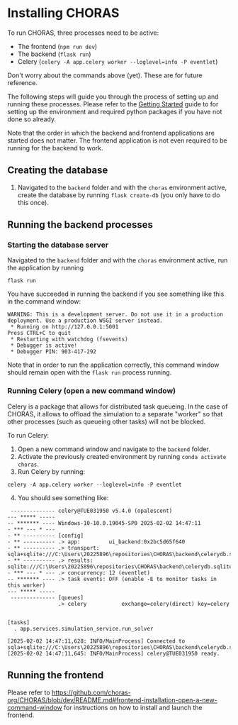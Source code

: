 # Installing CHORAS

To run CHORAS, three processes need to be active:

- The frontend (`npm run dev`)
- The backend (`flask run`)
- Celery (`celery -A app.celery worker --loglevel=info -P eventlet`)

Don't worry about the commands above (yet). These are for future reference.

The following steps will guide you through the process of setting up and running these processes.
Please refer to the [Getting Started](./getting_started.md) guide to for setting up the environment and required python packages if you have not done so already.

Note that the order in which the backend and frontend applications are started does not matter.
The frontend application is not even required to be running for the backend to work.

## Creating the database

1. Navigated to the `backend` folder and with the `choras` environment active, create the database by running `flask create-db` (you only have to do this once).

## Running the backend processes

### Starting the database server

Navigated to the `backend` folder and with the `choras` environment active, run the application by running

``` shell
flask run
```

You have succeeded in running the backend if you see something like this in the command window:

``` shell
WARNING: This is a development server. Do not use it in a production deployment. Use a production WSGI server instead.
 * Running on http://127.0.0.1:5001
Press CTRL+C to quit
 * Restarting with watchdog (fsevents)
 * Debugger is active!
 * Debugger PIN: 903-417-292
```

Note that in order to run the application correctly, this command window should remain open with the `flask run` process running.

### Running Celery (open a new command window)

Celery is a package that allows for distributed task queueing. In the case of CHORAS, it allows to offload the simulation to a separate "worker" so that other processes (such as queueing other tasks) will not be blocked.

To run Celery:

1. Open a new command window and navigate to the `backend` folder.
2. Activate the previously created environment by running `conda activate choras`.
3. Run Celery by running:

``` shell
celery -A app.celery worker --loglevel=info -P eventlet
```

4. You should see something like:

``` shell
 -------------- celery@TUE031950 v5.4.0 (opalescent)
--- ***** -----
-- ******* ---- Windows-10-10.0.19045-SP0 2025-02-02 14:47:11
- *** --- * ---
- ** ---------- [config]
- ** ---------- .> app:         ui_backend:0x2bc5d65f640
- ** ---------- .> transport:   sqla+sqlite:///C:\Users\20225896\repositories\CHORAS\backend\celerydb.sqlite
- ** ---------- .> results:     sqlite:///C:\Users\20225896\repositories\CHORAS\backend\celerydb.sqlite
- *** --- * --- .> concurrency: 12 (eventlet)
-- ******* ---- .> task events: OFF (enable -E to monitor tasks in this worker)
--- ***** -----
 -------------- [queues]
                .> celery           exchange=celery(direct) key=celery


[tasks]
  . app.services.simulation_service.run_solver

[2025-02-02 14:47:11,628: INFO/MainProcess] Connected to sqla+sqlite:///C:\Users\20225896\repositories\CHORAS\backend\celerydb.sqlite
[2025-02-02 14:47:11,645: INFO/MainProcess] celery@TUE031950 ready.
```

## Running the frontend

Please refer to <https://github.com/choras-org/CHORAS/blob/dev/README.md#frontend-installation-open-a-new-command-window> for instructions on how to install and launch the frontend. 
